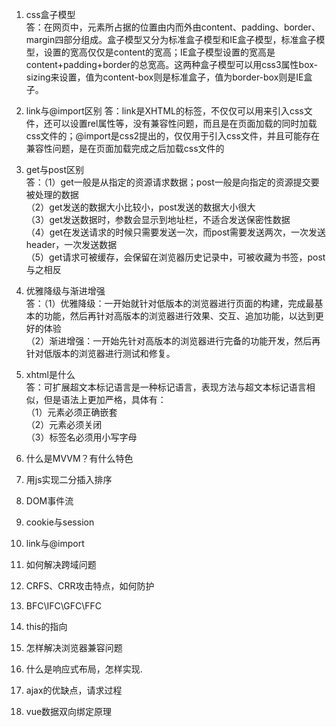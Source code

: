 1. css盒子模型  
答：在网页中，元素所占据的位置由内而外由content、padding、border、margin四部分组成。盒子模型又分为标准盒子模型和IE盒子模型，标准盒子模型，设置的宽高仅仅是content的宽高；IE盒子模型设置的宽高是content+padding+border的总宽高。这两种盒子模型可以用css3属性box-sizing来设置，值为content-box则是标准盒子，值为border-box则是IE盒子。
   
4. link与@import区别 
答：link是XHTML的标签，不仅仅可以用来引入css文件，还可以设置rel属性等，没有兼容性问题，而且是在页面加载的同时加载css文件的；@import是css2提出的，仅仅用于引入css文件，并且可能存在兼容性问题，是在页面加载完成之后加载css文件的  
5. get与post区别    
答：（1）get一般是从指定的资源请求数据；post一般是向指定的资源提交要被处理的数据  
（2）get发送的数据大小比较小，post发送的数据大小很大  
（3）get发送数据时，参数会显示到地址栏，不适合发送保密性数据  
（4）get在发送请求的时候只需要发送一次，而post需要发送两次，一次发送header，一次发送数据  
（5）get请求可被缓存，会保留在浏览器历史记录中，可被收藏为书签，post与之相反  
6. 优雅降级与渐进增强  
答：（1）优雅降级：一开始就针对低版本的浏览器进行页面的构建，完成最基本的功能，然后再针对高版本的浏览器进行效果、交互、追加功能，以达到更好的体验  
（2）渐进增强：一开始先针对高版本的浏览器进行完备的功能开发，然后再针对低版本的浏览器进行测试和修复。  
7. xhtml是什么  
答：可扩展超文本标记语言是一种标记语言，表现方法与超文本标记语言相似，但是语法上更加严格，具体有：  
（1）元素必须正确嵌套  
（2）元素必须关闭  
（3）标签名必须用小写字母  
8. 什么是MVVM？有什么特色 



13. 用js实现二分插入排序  
14. DOM事件流  
15. cookie与session  
16. link与@import  
17. 如何解决跨域问题  
18. CRFS、CRR攻击特点，如何防护  
19. BFC\IFC\GFC\FFC  
20. this的指向  
4. 怎样解决浏览器兼容问题  
5. 什么是响应式布局，怎样实现. 
8. ajax的优缺点，请求过程
10. vue数据双向绑定原理     
